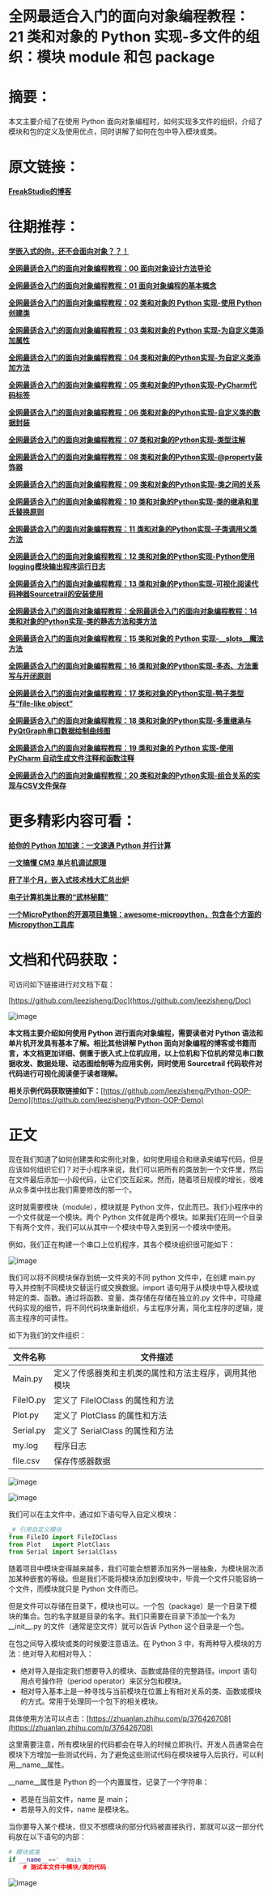 # 全网最适合入门的面向对象编程教程：21 类和对象的 Python 实现-多文件的组织：模块 module 和包 package

# 摘要：

本文主要介绍了在使用 Python 面向对象编程时，如何实现多文件的组织，介绍了模块和包的定义及使用优点，同时讲解了如何在包中导入模块或类。

# 原文链接：
[**FreakStudio的博客**](https://www.cnblogs.com/FreakEmbedded)

# 往期推荐：
[**学嵌入式的你，还不会面向对象？？！**](http://mp.weixin.qq.com/s?__biz=MzkwMTYzNTY3Ng==&mid=2247483825&idx=1&sn=149aaf3baa6a96703713e554d4a888db&chksm=c0b08a82f7c70394074a24b722a1caddb0ad598a7303e61133216ae61423df0b5bc57a6b82b2&scene=21#wechat_redirect "**学嵌入式的你，还不会面向对象？？！**")

[**全网最适合入门的面向对象编程教程：00 面向对象设计方法导论**](https://mp.weixin.qq.com/s/sycnlnMhtFji8q2fYh0MFQ "**全网最适合入门的面向对象编程教程：00 面向对象设计方法导论**")

[**全网最适合入门的面向对象编程教程：01 面向对象编程的基本概念**](http://mp.weixin.qq.com/s?__biz=MzkwMTYzNTY3Ng==&mid=2247483853&idx=1&sn=c7685237216b8dd1cadf95f3353fde8e&chksm=c0b08afef7c703e8ce7b76958718ebe381220a199fac9e872710ea1cb4f8fc6f93d36d151279&scene=21#wechat_redirect "**全网最适合入门的面向对象编程教程：01 面向对象编程的基本概念**")

[**全网最适合入门的面向对象编程教程：02 类和对象的 Python 实现-使用 Python 创建类**](https://mp.weixin.qq.com/s/XKpEAGY9WJ7GRFc98E6dcw)

[**全网最适合入门的面向对象编程教程：03 类和对象的 Python 实现-为自定义类添加属性**](https://mp.weixin.qq.com/s/LsNtLbHLNtVBtiQ3eaJnSg)

[**全网最适合入门的面向对象编程教程：04 类和对象的Python实现-为自定义类添加方法**](https://mp.weixin.qq.com/s/A5rMO3ppTZTUwRPL2NQxdg)

[**全网最适合入门的面向对象编程教程：05 类和对象的Python实现-PyCharm代码标签**](https://mp.weixin.qq.com/s/YjM1JPzLakfyWiDkyy4LQw)

[**全网最适合入门的面向对象编程教程：06 类和对象的Python实现-自定义类的数据封装**](https://mp.weixin.qq.com/s/z7CmgHJXf0QlAgIIRRTXlw)

[**全网最适合入门的面向对象编程教程：07 类和对象的Python实现-类型注解**](https://mp.weixin.qq.com/s/7r4hgM3a187si_D5ReEMCA)

[**全网最适合入门的面向对象编程教程：08 类和对象的Python实现-@property装饰器**](https://mp.weixin.qq.com/s/sSO-L_NQHarXh160xiVZVg)

[**全网最适合入门的面向对象编程教程：09 类和对象的Python实现-类之间的关系**](https://mp.weixin.qq.com/s/cAZzXr9MSL0nVxVcTgNlQA)

[**全网最适合入门的面向对象编程教程：10 类和对象的Python实现-类的继承和里氏替换原则**](https://mp.weixin.qq.com/s/29Lr_nigsMuIJMmWEObk1g)

[**全网最适合入门的面向对象编程教程：11 类和对象的Python实现-子类调用父类方法**](https://mp.weixin.qq.com/s/HEvQNiVXkjlnbhz8Sdt_4Q)

[**全网最适合入门的面向对象编程教程：12 类和对象的Python实现-Python使用logging模块输出程序运行日志**](https://mp.weixin.qq.com/s/QHYLu7Mrs2ErUHvy_k59QA)

[**全网最适合入门的面向对象编程教程：13 类和对象的Python实现-可视化阅读代码神器Sourcetrail的安装使用**](https://mp.weixin.qq.com/s/EbJJpqIq8v_eRQZfdWONFA)

[**全网最适合入门的面向对象编程教程：全网最适合入门的面向对象编程教程：14 类和对象的Python实现-类的静态方法和类方法**](https://mp.weixin.qq.com/s/fLSGXknzwY8FHzavunfQXg)

[**全网最适合入门的面向对象编程教程：15 类和对象的 Python 实现-__slots__魔法方法**](https://mp.weixin.qq.com/s/fLSGXknzwY8FHzavunfQXg)

[**全网最适合入门的面向对象编程教程：16 类和对象的Python实现-多态、方法重写与开闭原则**](https://mp.weixin.qq.com/s/VNlMnPhSyglZ9FalqIfw-A)

[**全网最适合入门的面向对象编程教程：17 类和对象的Python实现-鸭子类型与“file-like object“**](https://mp.weixin.qq.com/s/mffQ0sdsI5yt_tJrZRxe-g)

[**全网最适合入门的面向对象编程教程：18 类和对象的Python实现-多重继承与PyQtGraph串口数据绘制曲线图**](https://mp.weixin.qq.com/s/JSIKlWJ4pNShBGkfXolkQg)

[**全网最适合入门的面向对象编程教程：19 类和对象的 Python 实现-使用 PyCharm 自动生成文件注释和函数注释**](https://www.cnblogs.com/FreakEmbedded/p/18308599)

[**全网最适合入门的面向对象编程教程：20 类和对象的Python实现-组合关系的实现与CSV文件保存**](https://mp.weixin.qq.com/s/_TuErM5YRBsy2wixYbbbkw)

# 更多精彩内容可看：
[**给你的 Python 加加速：一文速通 Python 并行计算**](https://mp.weixin.qq.com/s?__biz=MzkwMTYzNTY3Ng==&mid=2247483747&idx=1&sn=0e203586516fd6e925085b9c1244dbee&scene=21#wechat_redirect "**给你的 Python 加加速：一文速通 Python 并行计算**")

[**一文搞懂 CM3 单片机调试原理**](https://mp.weixin.qq.com/s?__biz=MzkwMTYzNTY3Ng==&mid=2247483719&idx=1&sn=7ece9da65d002fdc3df9539cc43f3a8d&scene=21#wechat_redirect "**一文搞懂 CM3 单片机调试原理**")

[**肝了半个月，嵌入式技术栈大汇总出炉**](https://mp.weixin.qq.com/s?__biz=MzkwMTYzNTY3Ng==&mid=2247483671&idx=1&sn=c267a0c6f4ab93d6b6d934bf803b5919&scene=21#wechat_redirect "**肝了半个月，嵌入式技术栈大汇总出炉**")

[**电子计算机类比赛的“武林秘籍”**](https://mp.weixin.qq.com/s?__biz=MzkwMTYzNTY3Ng==&mid=2247483774&idx=1&sn=46d57506febe92c1719c8567ebe95269&scene=21#wechat_redirect "**电子计算机类比赛的“武林秘籍”**")

[**一个MicroPython的开源项目集锦：awesome-micropython，包含各个方面的Micropython工具库**](https://mp.weixin.qq.com/s?__biz=MzkwMTYzNTY3Ng==&mid=2247483854&idx=1&sn=fd666dc501a0de850abfbd8793abff00&chksm=c0b08afdf7c703eb494f8e402a5d60eba9a802bfdb02c07a5e1666a8a1b335e38240adc6c1b5&scene=21#wechat_redirect "**一个MicroPython的开源项目集锦：awesome-micropython，包含各个方面的Micropython工具库**")

# **文档和代码获取：**

可访问如下链接进行对文档下载：

[https://github.com/leezisheng/Doc](https://github.com/leezisheng/Doc)

![image](https://img2024.cnblogs.com/blog/2591203/202407/2591203-20240711215550373-1274223674.png)


**本文档主要介绍如何使用 Python 进行面向对象编程，需要读者对 Python 语法和单片机开发具有基本了解。相比其他讲解 Python 面向对象编程的博客或书籍而言，本文档更加详细、侧重于嵌入式上位机应用，以上位机和下位机的常见串口数据收发、数据处理、动态图绘制等为应用实例，同时使用 Sourcetrail 代码软件对代码进行可视化阅读便于读者理解。**

**相关示例代码获取链接如下：**[https://github.com/leezisheng/Python-OOP-Demo](https://github.com/leezisheng/Python-OOP-Demo)

# 正文

现在我们知道了如何创建类和实例化对象，如何使用组合和继承来编写代码，但是应该如何组织它们？对于小程序来说，我们可以把所有的类放到一个文件里，然后在文件最后添加一小段代码，让它们交互起来。然而，随着项目规模的增长，很难从众多类中找出我们需要修改的那一个。

这时就需要模块（module），模块就是 Python 文件，仅此而已。我们小程序中的一个文件就是一个模块。两个 Python 文件就是两个模块。如果我们在同一个目录下有两个文件，我们可以从其中一个模块中导入类到另一个模块中使用。

例如，我们正在构建一个串口上位机程序，其各个模块组织很可能如下：

![image](https://img2024.cnblogs.com/blog/2591203/202407/2591203-20240719113417963-271108847.png)


我们可以将不同模块保存到统一文件夹的不同 python 文件中，在创建 main.py 导入并控制不同模块交替运行或交换数据。import 语句用于从模块中导入模块或特定的类、函数。通过将函数、变量、类存储在存储在独立的.py 文件中，可隐藏代码实现的细节，将不同代码块重新组织，与主程序分离，简化主程序的逻辑，提高主程序的可读性。

如下为我们的文件组织：

| **文件名称** | **文件描述**                                           |
| ------------ | ------------------------------------------------------ |
| Main.py      | 定义了传感器类和主机类的属性和方法主程序，调用其他模块 |
| FileIO.py    | 定义了 FileIOClass 的属性和方法                        |
| Plot.py      | 定义了 PlotClass 的属性和方法                          |
| Serial.py    | 定义了 SerialClass 的属性和方法                        |
| my.log       | 程序日志                                               |
| file.csv     | 保存传感器数据                                         |

![image](https://img2024.cnblogs.com/blog/2591203/202407/2591203-20240719113425214-1449576962.png)


![image](https://img2024.cnblogs.com/blog/2591203/202407/2591203-20240719113431229-949480539.png)


我们可以在主文件中，通过如下语句导入自定义模块：

```python
_# 引用自定义模块_
from FileIO import FileIOClass
from Plot   import PlotClass
from Serial import SerialClass
```

随着项目中模块变得越来越多，我们可能会想要添加另外一层抽象，为模块层次添加某种嵌套的等级。但是我们不能将模块添加到模块中，毕竟一个文件只能容纳一个文件，而模块就只是 Python 文件而已。

但是文件可以存储在目录下，模块也可以。一个包（package）是一个目录下模块的集合。包的名字就是目录的名字。我们只需要在目录下添加一个名为__init__.py 的文件（通常是空文件）就可以告诉 Python 这个目录是一个包。

在包之间导入模块或类的时候要注意语法。在 Python 3 中，有两种导入模块的方法：绝对导入和相对导入：

- 绝对导入是指定我们想要导入的模块、函数或路径的完整路径。import 语句用点号操作符（period operator）来区分包和模块。
- 相对导入基本上是一种寻找与当前模块在位置上有相对关系的类、函数或模块的方式。常用于处理同一个包下的相关模块。

具体使用方法可以点击：<u>[https://zhuanlan.zhihu.com/p/376426708](https://zhuanlan.zhihu.com/p/376426708)</u>

这里需要注意，所有模块层的代码都会在导入的时候立即执行。开发人员通常会在模块下方增加一些测试代码，为了避免这些测试代码在模块被导入后执行，可以利用__name__属性。

__name__属性是 Python 的一个内置属性，记录了一个字符串：

- 若是在当前文件，name 是 main；
- 若是导入的文件，name 是模块名。

当你要导入某个模块，但又不想模块的部分代码被直接执行，那就可以这一部分代码放在以下语句的内部：

```python
# 模块或类
if __name__=='__main__:
    # 测试本文件中模块/类的代码
```

![image](https://img2024.cnblogs.com/blog/2591203/202407/2591203-20240719113446134-123306937.png)

